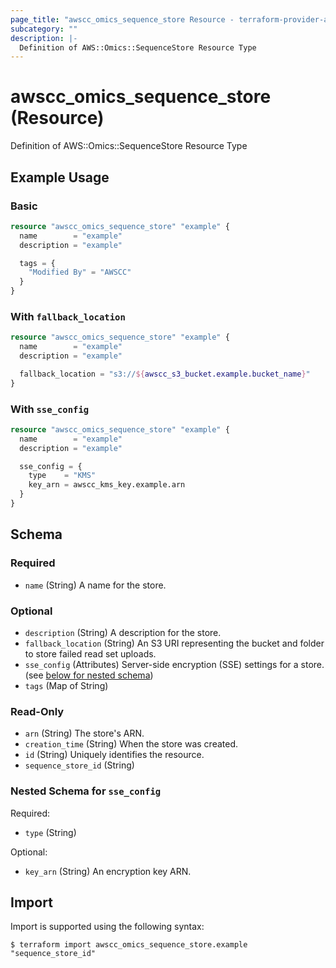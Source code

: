 ```yaml
---
page_title: "awscc_omics_sequence_store Resource - terraform-provider-awscc"
subcategory: ""
description: |-
  Definition of AWS::Omics::SequenceStore Resource Type
---
```


# awscc_omics_sequence_store (Resource)

Definition of AWS::Omics::SequenceStore Resource Type

## Example Usage

### Basic

```terraform
resource "awscc_omics_sequence_store" "example" {
  name        = "example"
  description = "example"

  tags = {
    "Modified By" = "AWSCC"
  }
}
```

### With `fallback_location`

```terraform
resource "awscc_omics_sequence_store" "example" {
  name        = "example"
  description = "example"

  fallback_location = "s3://${awscc_s3_bucket.example.bucket_name}"
}
```

### With `sse_config`

```terraform
resource "awscc_omics_sequence_store" "example" {
  name        = "example"
  description = "example"

  sse_config = {
    type    = "KMS"
    key_arn = awscc_kms_key.example.arn
  }
}
```

<!-- schema generated by tfplugindocs -->
## Schema

### Required

- `name` (String) A name for the store.

### Optional

- `description` (String) A description for the store.
- `fallback_location` (String) An S3 URI representing the bucket and folder to store failed read set uploads.
- `sse_config` (Attributes) Server-side encryption (SSE) settings for a store. (see [below for nested schema](#nestedatt--sse_config))
- `tags` (Map of String)

### Read-Only

- `arn` (String) The store's ARN.
- `creation_time` (String) When the store was created.
- `id` (String) Uniquely identifies the resource.
- `sequence_store_id` (String)

<a id="nestedatt--sse_config"></a>
### Nested Schema for `sse_config`

Required:

- `type` (String)

Optional:

- `key_arn` (String) An encryption key ARN.

## Import

Import is supported using the following syntax:

```shell
$ terraform import awscc_omics_sequence_store.example "sequence_store_id"
```